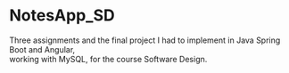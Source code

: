 # NotesApp_SD
Three assignments and the final project I had to implement in Java Spring Boot and Angular, \
working with MySQL, for the course Software Design.
